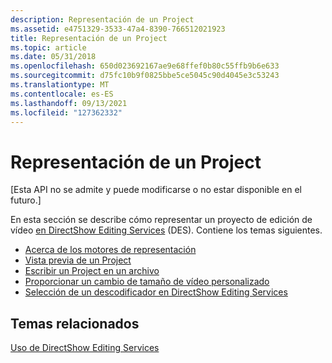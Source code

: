 ```yaml
---
description: Representación de un Project
ms.assetid: e4751329-3533-47a4-8390-766512021923
title: Representación de un Project
ms.topic: article
ms.date: 05/31/2018
ms.openlocfilehash: 650d023692167ae9e68ffef0b80c55ffb9b6e633
ms.sourcegitcommit: d75fc10b9f0825bbe5ce5045c90d4045e3c53243
ms.translationtype: MT
ms.contentlocale: es-ES
ms.lasthandoff: 09/13/2021
ms.locfileid: "127362332"
---
```

# <a name="rendering-a-project"></a>Representación de un Project

\[Esta API no se admite y puede modificarse o no estar disponible en el futuro.\]

En esta sección se describe cómo representar un proyecto de edición de vídeo [en DirectShow Editing Services](directshow-editing-services.md) (DES). Contiene los temas siguientes.

-   [Acerca de los motores de representación](about-the-render-engines.md)
-   [Vista previa de un Project](previewing-a-project.md)
-   [Escribir un Project en un archivo](writing-a-project-to-a-file.md)
-   [Proporcionar un cambio de tamaño de vídeo personalizado](providing-a-custom-video-resizer.md)
-   [Selección de un descodificador en DirectShow Editing Services](selecting-a-decoder-in-directshow-editing-services.md)

## <a name="related-topics"></a>Temas relacionados

<dl> <dt>

[Uso de DirectShow Editing Services](using-directshow-editing-services.md)
</dt> </dl>

 

 



